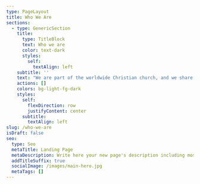 ```yaml
---
type: PageLayout
title: Who We Are
sections:
  - type: GenericSection
    title:
      type: TitleBlock
      text: Who we are
      color: text-dark
      styles:
        self:
          textAlign: left
    subtitle: ''
    text: "We are part of the worldwide Christian church, and we share many beliefs and practices with other Christians around the world.\n\nThe church is not so much a particular place or building, but rather a family of believers, committed to Christ, to one another and to the service of God in the world.\n\nWe put a great emphasis on family in our church.\_ We are here to support and encourage each other in many different situations.\nIn this family, everybody is equal; everybody has a part to play in the service of God. There is no hierarchy; each person takes their place according to their gifts and calling.\n\nThis could be in teaching or preaching, caring or serving, praying or administration. Each and every one is encouraged to find out what their role is in the church.\n\nAll decisions are made by all members of the church.\nWe don’t have any paid members; anyone can preach and teach.\_ Everyone who teaches in Sunday School is DBS checked, and we have a dedicated safeguarding team.\n\nWe are a registered charity.\n\nWe are part of the worldwide Christadelphian community.\n\nBeing a Christadelphian is just one of many ways of being a Christian. Jesus is clear that there is only one way for us to receive the eternal life so freely offered by God, and that is by trusting in Jesus Christ who is the Way, the Truth and the Life. (John chapter 14, verse 6)\n\nWe are encouraged to share our faith with others, but we would never be dogmatic or insistent that visitors agree with us.\_ We will happily discuss and are interested to hear your views.\_\n\n## Our Core Beliefs\n\nWe believe that...\n\n*   God is the creator of all things.\_ He is ever present and all powerful.\n\n*   Jesus is the son of God.\_ Mary was chosen by God to be Jesus’s mother.\_ Jesus’s father is divine; his mother, human.\_ He, therefore, is the Son of God and the Son of Man.\n\n*   As Son of Man, Jesus was mortal and prone to sin as we all are.\_ Instead, he always chose God’s way and remained sinless.\n\n*   The Holy Spirit is God’s power, through which he works.\n\n*   The Bible is the inspired word of God.\_ From its pages, we learn about Jesus Christ and how he wants us to live as his disciples.\n\n*   Baptism (full water immersion) symbolises a person’s desire to die to self and rise to a new life, living for Christ.\_ To be able to say “I believe Jesus is Lord” requires understanding.\_ Baptism is for those who desire to make this confession for themselves.\n\n*   Freedom of thought is encouraged. A free faith is a truth faith, lived through conviction and dedication to declaring the truth of the Bible.\n\n*   We are mortal – when we die, we will cease to exist.\n\n*   We are sinful – we naturally do things that don’t please God, but despite our sinful nature, God has given us a way to be forgiven, to be part of His plan, and to live with Him forever.\n\n*   Jesus is the way that\_ – through his sinless life, death and resurrection - we can be saved.\n\n*   Since Jesus’ death and resurrection, he has been living and working with God in heaven.\n\n*   Jesus will return to set up God’s Kingdom, which will fill the whole earth.\n\n*   In the Kingdom of God, there will be no more death, and the world will be filled with God’s glory!\n\n## Why Be Baptised?\n\nJesus Christ commands his followers to be baptised. He instructed his disciples to, ‘go and make disciples of all nations, baptising them in the name of the Father, the Son and the Holy Spirit. (Matthew chapter 28 verse 19).\n\nBaptism is a vital step on the journey of faith because in it:\n\n*   We follow the example of Jesus, who was baptised by John the Baptist because, ‘it is right to do all that God requires’ (Matthew chapter 3 verse 15).\n\n*   We continue the practice of the first Christians who baptised all who responded to the preaching of the gospel (Acts chapter 2 verses 37-41).\n\n*   Baptism symbolises our participation in the death and resurrection of Jesus Christ, and in it, we testify that our lives are now under his authority (Romans chapter 6 verses 1-11).\n\nIn this act we declare our faith in Christ and our commitment to live a new life in his Holy Spirit.\n\n## Breaking Bread together ...\n\nThe simple act of sharing bread and wine together is central to most Christian churches and is called communion.\n\nFor us, this serves as the focal point of our service each Sunday. As we pray and worship together, we remember how our Lord Jesus Christ gave his life for every one of us.\_\_\n\nThe bread reminds us that Jesus gave his body on the cross for our sake. We remember how Jesus said, “This is my body, which is broken for you” when he shared the last supper with his disciples.\n\nAfter we have eaten some bread, we take a sip of wine, just as Jesus and his friends did. We remember how he said, “This cup is the New Covenant in my blood, which is poured out for you.” It reminds us that Jesus gave his life for our sake: his blood was the cost of our forgiveness.\n"
    actions: []
    colors: bg-light-fg-dark
    styles:
      self:
        flexDirection: row
        justifyContent: center
      subtitle:
        textAlign: left
slug: /who-we-are
isDraft: false
seo:
  type: Seo
  metaTitle: Landing Page
  metaDescription: Write here your new page's description including most relevant keywords.
  addTitleSuffix: true
  socialImage: /images/main-hero.jpg
  metaTags: []
---
```

